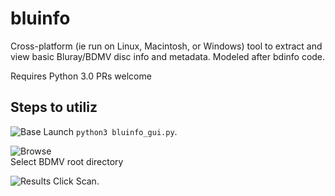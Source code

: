 # bluinfo


Cross-platform (ie run on Linux, Macintosh, or Windows) tool to extract and view basic Bluray/BDMV disc info and metadata. 
Modeled after bdinfo code.

Requires Python 3.0
PRs welcome

## Steps to utiliz

![Base](https://user-images.githubusercontent.com/21159693/88212596-8080c380-cc25-11ea-8db5-d0fc0eee67ad.png)
Launch `python3 bluinfo_gui.py`.

![Browse](https://user-images.githubusercontent.com/21159693/88212598-81195a00-cc25-11ea-86b1-983d6bccecb6.png) <br />
Select BDMV root directory  

![Results](https://user-images.githubusercontent.com/21159693/88212599-81195a00-cc25-11ea-8117-0a1c235db37d.png)
Click Scan.
